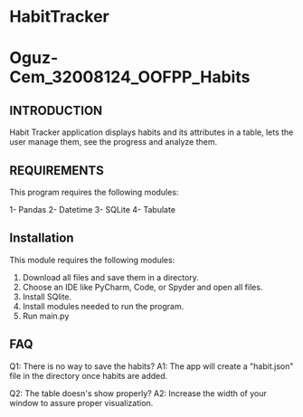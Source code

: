 # HabitTracker
# Oguz-Cem_32008124_OOFPP_Habits

INTRODUCTION
------------

Habit Tracker application displays habits and its attributes in a table, lets the user manage them, see the progress and analyze them.

   
REQUIREMENTS
------------

This program requires the following modules:

1- Pandas
2- Datetime
3- SQLite
4- Tabulate


Installation
------------

This module requires the following modules:
  1. Download all files and save them in a directory.
  2. Choose an IDE like PyCharm, Code, or Spyder and open all files.
  3. Install SQlite.
  3. Install modules needed to run the program.
  4. Run main.py


FAQ
---

Q1: There is no way to save the habits?
A1:  The app will create a "habit.json" file in the directory once habits are added.

Q2: The table doesn's show properly?
A2:  Increase the width of your window to assure proper visualization.
